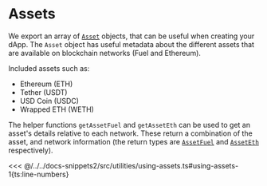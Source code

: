 # Assets

We export an array of [`Asset`](https://docs.fuel.network/docs/fuels-ts/account/#asset) objects, that can be useful when creating your dApp. The `Asset` object has useful metadata about the different assets that are available on blockchain networks (Fuel and Ethereum).

Included assets such as:

- Ethereum (ETH)
- Tether (USDT)
- USD Coin (USDC)
- Wrapped ETH (WETH)

The helper functions `getAssetFuel` and `getAssetEth` can be used to get an asset's details relative to each network. These return a combination of the asset, and network information (the return types are [`AssetFuel`](https://fuels-ts-docs-api.vercel.app/modules/_fuel_ts_account.html#assetfuel) and [`AssetEth`](https://fuels-ts-docs-api.vercel.app/modules/_fuel_ts_account.html#asseteth) respectively).

<<< @/../../docs-snippets2/src/utilities/using-assets.ts#using-assets-1{ts:line-numbers}
